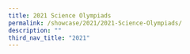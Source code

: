 ```yaml
---
title: 2021 Science Olympiads
permalink: /showcase/2021/2021-Science-Olympiads/
description: ""
third_nav_title: "2021"
---
```


